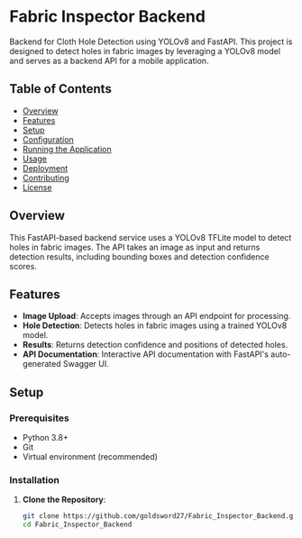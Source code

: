 # Fabric Inspector Backend

Backend for Cloth Hole Detection using YOLOv8 and FastAPI. This project is designed to detect holes in fabric images by leveraging a YOLOv8 model and serves as a backend API for a mobile application.

## Table of Contents

- [Overview](#overview)
- [Features](#features)
- [Setup](#setup)
- [Configuration](#configuration)
- [Running the Application](#running-the-application)
- [Usage](#usage)
- [Deployment](#deployment)
- [Contributing](#contributing)
- [License](#license)

## Overview

This FastAPI-based backend service uses a YOLOv8 TFLite model to detect holes in fabric images. The API takes an image as input and returns detection results, including bounding boxes and detection confidence scores.

## Features

- **Image Upload**: Accepts images through an API endpoint for processing.
- **Hole Detection**: Detects holes in fabric images using a trained YOLOv8 model.
- **Results**: Returns detection confidence and positions of detected holes.
- **API Documentation**: Interactive API documentation with FastAPI's auto-generated Swagger UI.

## Setup

### Prerequisites

- Python 3.8+
- Git
- Virtual environment (recommended)

### Installation

1. **Clone the Repository**:
   ```bash
   git clone https://github.com/goldsword27/Fabric_Inspector_Backend.git
   cd Fabric_Inspector_Backend
